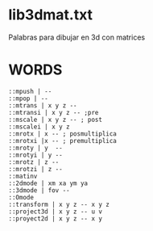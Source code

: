 # lib3dmat.txt #

Palabras para dibujar en 3d con matrices

# WORDS #

```
::mpush | --
::mpop | --
::mtrans | x y z --
::mtransi | x y z -- ;pre
::mscale | x y z -- ; post
::mscalei | x y z 
::mrotx | x -- ; posmultiplica
::mrotxi |x -- ; premultiplica
::mroty | y  --
::mrotyi | y --
::mrotz | z --
::mrotzi | z --
::matinv
::2dmode | xm xa ym ya
::3dmode | fov --
::Omode
::transform | x y z -- x y z
::project3d | x y z -- u v
::proyect2d | x y z -- x y
```